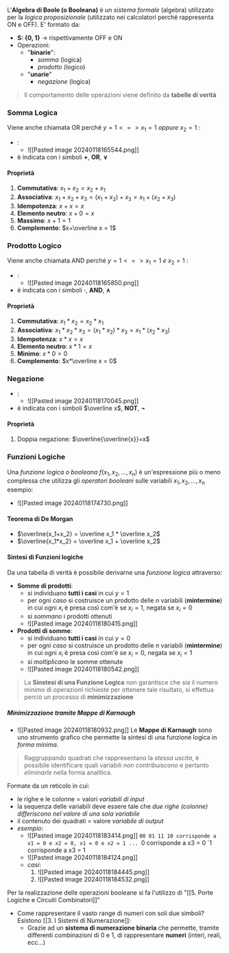 L'**Algebra di Boole (o Booleana)** è un *sistema formale* (algebra) utilizzato per la *logica proposizionale* (utilizzato nei calcolatori perché rappresenta ON e OFF).
E' formato da:
- **S: {0, 1}** $\rightarrow$ rispettivamente OFF e ON
- Operazioni:
	- "**binarie**":
		- *somma* (logica)
		- *prodotto* (logico)
	- "**unarie**"
		- *negazione* (logica)
 >Il comportamento delle operazioni viene definito da **tabelle di verità**
### Somma Logica
Viene anche chiamata OR perché $y  = 1 <=> x_1 = 1$ *oppure* $x_2 = 1$ :
- :
	- ![[Pasted image 20240118165544.png]]
- è indicata con i simboli **+**, **OR**, **∨**
#### Proprietà
1. **Commutativa**: $x_1 + x_2 = x_2 + x_1$
2. **Associativa**: $x_1 + x_2 + x_3 = (x_1 + x_2) + x_3 = x_1 + (x_2 + x_3)$
3. **Idempotenza**: $x+x=x$
4. **Elemento neutro**: $x+0=x$
5. **Massimo**: $x+1=1$
6. **Complemento**: $x+\overline x = 1$
### Prodotto Logico
Viene anche chiamata AND perché $y  = 1 <=> x_1 = 1$ *e* $x_2 = 1$ :
- :
	- ![[Pasted image 20240118165850.png]]
- è indicata con i simboli **·**, **AND**, **∧**
#### Proprietà
1. **Commutativa**: $x_1 * x_2 = x_2 * x_1$
2. **Associativa**: $x_1 * x_2 * x_3 = (x_1 * x_2) * x_3 = x_1 * (x_2 * x_3)$
3. **Idempotenza**: $x*x=x$
4. **Elemento neutro**: $x*1=x$
5. **Minimo**: $x*0=0$
6. **Complemento**: $x*\overline x = 0$
### Negazione
- :
	- ![[Pasted image 20240118170045.png]]
- è indicata con i simboli $\overline x$, **NOT**, **¬**
#### Proprietà
1. Doppia negazione: $\overline{\overline{x}}=x$
### Funzioni Logiche
Una *funzione logica o booleana* $f(x_1, x_2, ..., x_n)$ è un'espressione più o meno complessa che utilizza gli *operatori booleani* sulle variabili $x_1, x_2, ..., x_n$
esempio:
- ![[Pasted image 20240118174730.png]]
#### Teorema di De Morgan
- $\overline{x_1+x_2} = \overline x_1 * \overline x_2$
- $\overline{x_1*x_2} = \overline x_1 + \overline x_2$
#### Sintesi di Funzioni logiche
Da una tabella di verità è possibile derivarne una *funzione logica* attraverso:
- **Somme di prodotti**:
	- si individuano **tutti i casi** in cui $y = 1$
	- per ogni *caso* si costruisce un prodotto delle *n* variabili (**mintermine**) in cui ogni $x_i$ è presa così com'è se $x_i = 1$, negata se $x_i = 0$
	- si *sommano* i prodotti ottenuti
	- ![[Pasted image 20240118180415.png]]
- **Prodotti di somme**:
	- si individuano **tutti i casi** in cui $y = 0$
	- per ogni *caso* si costruisce un prodotto delle *n* variabili (**mintermine**) in cui ogni $x_i$ è presa così com'è se $x_i = 0$, negata se $x_i = 1$
	- si *moltiplicano* le somme ottenute
	- ![[Pasted image 20240118180542.png]]
>La **Sinstesi di una Funzione Logica** non garantisce che sia il numero minimo di operazioni richieste per ottenere tale risultato, si effettua perciò un processo di **minimizzazione**
##### Minimizzazione tramite Mappe di Karnaugh
- ![[Pasted image 20240118180932.png]]
Le **Mappe di Karnaugh** sono uno strumento grafico che permette la sintesi di una funzione logica in *forma minima*. 
>Raggruppando quadrati che rappresentano la *stessa uscita*, è possibile identificare quali variabili *non contribuiscono* e pertanto *eliminarle* nella forma analitica.

Formate da un reticolo in cui:
- le righe e le colonne = valori *variabili di input*
- la sequenza delle variabili deve essere tale che *due righe (colonne) differiscono nel valore di una sola variabile*
- il contenuto dei quadrati = valore *variabile di output*
- *esempio*:
	- ![[Pasted image 20240118183414.png]]
		`00 01 11 10 corrisponde a x1 = 0 e x2 = 0, x1 = 0 e x2 = 1 ...
		`0 corrisponde a x3 = 0
		`1 corrisponde a x3 = 1
	- ![[Pasted image 20240118184124.png]]
	- *casi*:
		1.  ![[Pasted image 20240118184445.png]]
		2. ![[Pasted image 20240118184532.png]]

Per la realizzazione delle operazioni booleane si fa l'utilizzo di "[[5. Porte Logiche e Circuiti Combinatori]]"
- Come rappresentare il vasto range di numeri con soli due simboli? Esistono  [[3. I Sistemi di Numerazione]]:
	- Grazie ad un **sistema di numerazione binaria** che permette, tramite differenti combinazioni di 0 e 1, di rappresentare **numeri** (interi, reali, ecc...)
